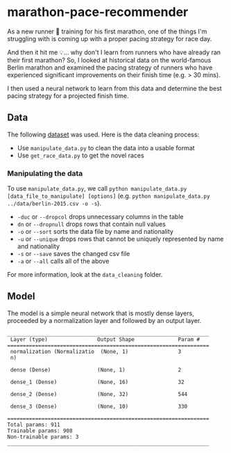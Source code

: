 # marathon-pace-recommender

As a new runner 🏃 training for his first marathon, one of the things I'm struggling with is coming up with a proper pacing strategy for race day. 

And then it hit me 💡... why don't I learn from runners who have already ran their first marathon? So, I looked at historical data on the world-famous Berlin marathon and examined the pacing strategy of runners who have experienced significant improvements on their finish time (e.g. > 30 mins).

I then used a neural network to learn from this data and determine the best pacing strategy for a projected finish time. 

## Data
The following <a href="https://github.com/AndrewMillerOnline/marathon-results/tree/main/Berlin">dataset</a> was used. Here is the data cleaning process:

- Use `manipulate_data.py` to clean the data into a usable format
- Use `get_race_data.py` to get the novel races

### Manipulating the data
To use `manipulate_data.py`, we call `python manipulate_data.py [data_file_to_manipulate] [options]` (e.g. `python manipulate_data.py ../data/berlin-2015.csv -o -s`).

- `-duc` or `--dropcol` drops unnecessary columns in the table
- `dn` or `--dropnull` drops rows that contain null values
- `-o` or `--sort` sorts the data file by name and nationality
- `-u` or `--unique` drops rows that cannot be uniquely represented by name and nationality
- `-s` or `--save` saves the changed csv file
- `-a` or `--all` calls all of the above

For more information, look at the `data_cleaning` folder.

## Model
The model is a simple neural network that is mostly dense layers, proceeded by a normalization layer and followed by an output layer.

```
_________________________________________________________________
 Layer (type)                Output Shape              Param #   
=================================================================
 normalization (Normalizatio  (None, 1)                3         
 n)                                                              
                                                                 
 dense (Dense)               (None, 1)                 2         
                                                                 
 dense_1 (Dense)             (None, 16)                32        
                                                                 
 dense_2 (Dense)             (None, 32)                544       
                                                                 
 dense_3 (Dense)             (None, 10)                330       
                                                                 
=================================================================
Total params: 911
Trainable params: 908
Non-trainable params: 3
_________________________________________________________________
```